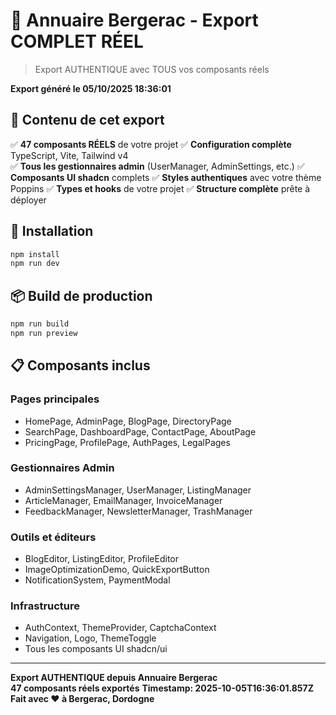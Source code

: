 # 🏢 Annuaire Bergerac - Export COMPLET RÉEL

> Export AUTHENTIQUE avec TOUS vos composants réels

**Export généré le 05/10/2025 18:36:01**

## 🎯 Contenu de cet export

✅ **47 composants RÉELS** de votre projet
✅ **Configuration complète** TypeScript, Vite, Tailwind v4  
✅ **Tous les gestionnaires admin** (UserManager, AdminSettings, etc.)
✅ **Composants UI shadcn** complets
✅ **Styles authentiques** avec votre thème Poppins
✅ **Types et hooks** de votre projet
✅ **Structure complète** prête à déployer

## 🚀 Installation

```bash
npm install
npm run dev
```

## 📦 Build de production

```bash  
npm run build
npm run preview
```

## 📋 Composants inclus

### Pages principales
- HomePage, AdminPage, BlogPage, DirectoryPage
- SearchPage, DashboardPage, ContactPage, AboutPage
- PricingPage, ProfilePage, AuthPages, LegalPages

### Gestionnaires Admin
- AdminSettingsManager, UserManager, ListingManager
- ArticleManager, EmailManager, InvoiceManager
- FeedbackManager, NewsletterManager, TrashManager

### Outils et éditeurs  
- BlogEditor, ListingEditor, ProfileEditor
- ImageOptimizationDemo, QuickExportButton
- NotificationSystem, PaymentModal

### Infrastructure
- AuthContext, ThemeProvider, CaptchaContext
- Navigation, Logo, ThemeToggle
- Tous les composants UI shadcn/ui

---

**Export AUTHENTIQUE depuis Annuaire Bergerac**  
**47 composants réels exportés**
**Timestamp: 2025-10-05T16:36:01.857Z**
**Fait avec ❤️ à Bergerac, Dordogne**